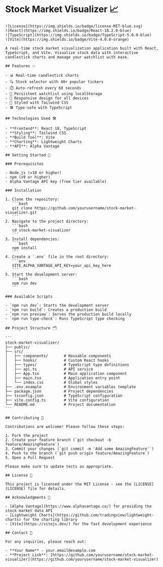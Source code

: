 # Stock Market Visualizer 📈

    ![License](https://img.shields.io/badge/license-MIT-blue.svg)
    ![React](https://img.shields.io/badge/React-18.2.0-blue)
    ![TypeScript](https://img.shields.io/badge/TypeScript-5.0.0-blue)
    ![Vite](https://img.shields.io/badge/Vite-4.0.0-orange)

    A real-time stock market visualization application built with React, TypeScript, and Vite. Visualize stock data with interactive candlestick charts and manage your watchlist with ease.

    ## Features ✨

    - 📊 Real-time candlestick charts
    - 🔍 Stock selector with 40+ popular tickers
    - ⏱️ Auto-refresh every 60 seconds
    - 💾 Persistent watchlist using localStorage
    - 📱 Responsive design for all devices
    - 🎨 Styled with Tailwind CSS
    - 🛠️ Type-safe with TypeScript

    ## Technologies Used 🛠️

    - **Frontend**: React 18, TypeScript
    - **Styling**: Tailwind CSS
    - **Build Tool**: Vite
    - **Charting**: Lightweight Charts
    - **API**: Alpha Vantage

    ## Getting Started 🚀

    ### Prerequisites

    - Node.js (v18 or higher)
    - npm (v9 or higher)
    - Alpha Vantage API key (free tier available)

    ### Installation

    1. Clone the repository:
       ```bash
       git clone https://github.com/yourusername/stock-market-visualizer.git
       ```
    2. Navigate to the project directory:
       ```bash
       cd stock-market-visualizer
       ```
    3. Install dependencies:
       ```bash
       npm install
       ```
    4. Create a `.env` file in the root directory:
       ```env
       VITE_ALPHA_VANTAGE_API_KEY=your_api_key_here
       ```
    5. Start the development server:
       ```bash
       npm run dev
       ```

    ### Available Scripts

    - `npm run dev`: Starts the development server
    - `npm run build`: Creates a production build
    - `npm run preview`: Serves the production build locally
    - `npm run type-check`: Runs TypeScript type checking

    ## Project Structure 🗂️

    ```
    stock-market-visualizer/
    ├── public/
    ├── src/
    │   ├── components/       # Reusable components
    │   ├── hooks/            # Custom React hooks
    │   ├── types/            # TypeScript type definitions
    │   ├── api.ts            # API service
    │   ├── App.tsx           # Main application component
    │   ├── main.tsx          # Application entry point
    │   └── index.css         # Global styles
    ├── .env.example          # Environment variables template
    ├── package.json          # Project dependencies
    ├── tsconfig.json         # TypeScript configuration
    ├── vite.config.ts        # Vite configuration
    └── README.md             # Project documentation
    ```

    ## Contributing 🤝

    Contributions are welcome! Please follow these steps:

    1. Fork the project
    2. Create your feature branch (`git checkout -b feature/AmazingFeature`)
    3. Commit your changes (`git commit -m 'Add some AmazingFeature'`)
    4. Push to the branch (`git push origin feature/AmazingFeature`)
    5. Open a Pull Request

    Please make sure to update tests as appropriate.

    ## License 📄

    This project is licensed under the MIT License - see the [LICENSE](LICENSE) file for details.

    ## Acknowledgments 🙏

    - [Alpha Vantage](https://www.alphavantage.co/) for providing the stock market data API
    - [Lightweight Charts](https://github.com/tradingview/lightweight-charts) for the charting library
    - [Vite](https://vitejs.dev/) for the fast development experience

    ## Contact 📧

    For any inquiries, please reach out:

    - **Your Name** - your.email@example.com
    - **Project Link**: [https://github.com/yourusername/stock-market-visualizer](https://github.com/yourusername/stock-market-visualizer)
